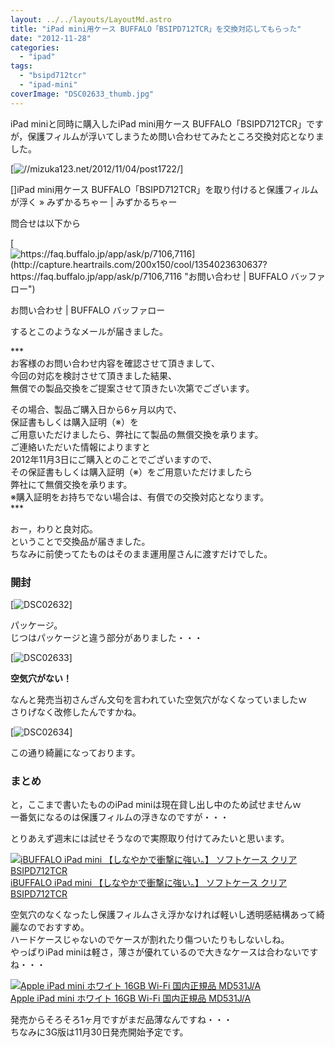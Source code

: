 ```yaml
---
layout: ../../layouts/LayoutMd.astro
title: "iPad mini用ケース BUFFALO「BSIPD712TCR」を交換対応してもらった"
date: "2012-11-28"
categories: 
  - "ipad"
tags: 
  - "bsipd712tcr"
  - "ipad-mini"
coverImage: "DSC02633_thumb.jpg"
---
```


iPad miniと同時に購入したiPad mini用ケース BUFFALO「BSIPD712TCR」ですが，保護フィルムが浮いてしまうため問い合わせてみたところ交換対応となりました。

[![//mizuka123.net/2012/11/04/post1722/](http://capture.heartrails.com/200x150/cool/1354023387125?//mizuka123.net/2012/11/04/post1722/ "iPad mini用ケース BUFFALO「BSIPD712TCR」を取り付けると保護フィルムが浮く » みずかるちゃー | みずかるちゃー")]

[]iPad mini用ケース BUFFALO「BSIPD712TCR」を取り付けると保護フィルムが浮く » みずかるちゃー | みずかるちゃー

問合せは以下から

[![https://faq.buffalo.jp/app/ask/p/7106,7116](http://capture.heartrails.com/200x150/cool/1354023630637?https://faq.buffalo.jp/app/ask/p/7106,7116 "お問い合わせ | BUFFALO バッファロー")](https://faq.buffalo.jp/app/ask/p/7106,7116)

[](https://faq.buffalo.jp/app/ask/p/7106,7116)お問い合わせ | BUFFALO バッファロー

するとこのようなメールが届きました。

\*\*\*  
お客様のお問い合わせ内容を確認させて頂きまして、  
今回の対応を検討させて頂きました結果、  
無償での製品交換をご提案させて頂きたい次第でございます。

その場合、製品ご購入日から6ヶ月以内で、  
保証書もしくは購入証明（※）を  
ご用意いただけましたら、弊社にて製品の無償交換を承ります。  
ご連絡いただいた情報によりますと  
2012年11月3日にご購入とのことでございますので、  
その保証書もしくは購入証明（※）をご用意いただけましたら  
弊社にて無償交換を承ります。  
※購入証明をお持ちでない場合は、有償での交換対応となります。  
\*\*\*

おー，わりと良対応。  
ということで交換品が届きました。  
ちなみに前使ってたものはそのまま運用屋さんに渡すだけでした。

### 開封

[![DSC02632](/wp/images/DSC02632_thumb.jpg "DSC02632")]

パッケージ。  
じつはパッケージと違う部分がありました・・・

[![DSC02633](/wp/images/DSC02633_thumb.jpg "DSC02633")]

**空気穴がない！**

なんと発売当初さんざん文句を言われていた空気穴がなくなっていましたｗ  
さりげなく改修したんですかね。

[![DSC02634](/wp/images/DSC02634_thumb.jpg "DSC02634")]

この通り綺麗になっております。

### まとめ

と，ここまで書いたもののiPad miniは現在貸し出し中のため試せませんｗ  
一番気になるのは保護フィルムの浮きなのですが・・・

とりあえず週末には試せそうなので実際取り付けてみたいと思います。

[![iBUFFALO iPad mini 【しなやかで衝撃に強い。】 ソフトケース クリア  BSIPD712TCR](/wp/images/31PRbVivVgL._SL160_.jpg)  
iBUFFALO iPad mini 【しなやかで衝撃に強い。】 ソフトケース クリア BSIPD712TCR  
](https://www.amazon.co.jp/exec/obidos/ASIN/B0098CQP50/mizuka123-22/ref=nosim)

空気穴のなくなったし保護フィルムさえ浮かなければ軽いし透明感結構あって綺麗なのでおすすめ。  
ハードケースじゃないのでケースが割れたり傷ついたりもしないしね。  
やっぱりiPad miniは軽さ，薄さが優れているので大きなケースは合わないですね・・・

[![Apple iPad mini ホワイト 16GB Wi-Fi 国内正規品 MD531J/A](/wp/images/511BS3FLwrL._SL160_.jpg)  
Apple iPad mini ホワイト 16GB Wi-Fi 国内正規品 MD531J/A  
](https://www.amazon.co.jp/exec/obidos/ASIN/B009X5X2BM/mizuka123-22/ref=nosim)

発売からそろそろ1ヶ月ですがまだ品薄なんですね・・・  
ちなみに3G版は11月30日発売開始予定です。
